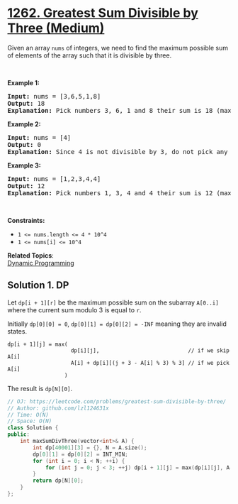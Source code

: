 # [1262. Greatest Sum Divisible by Three (Medium)](https://leetcode.com/problems/greatest-sum-divisible-by-three/)

<p>Given an array&nbsp;<code>nums</code>&nbsp;of integers, we need to find the maximum possible sum of elements of the array such that it is divisible by three.</p>

<ol>
</ol>

<p>&nbsp;</p>
<p><strong>Example 1:</strong></p>

<pre><strong>Input:</strong> nums = [3,6,5,1,8]
<strong>Output:</strong> 18
<strong>Explanation:</strong> Pick numbers 3, 6, 1 and 8 their sum is 18 (maximum sum divisible by 3).</pre>

<p><strong>Example 2:</strong></p>

<pre><strong>Input:</strong> nums = [4]
<strong>Output:</strong> 0
<strong>Explanation:</strong> Since 4 is not divisible by 3, do not pick any number.
</pre>

<p><strong>Example 3:</strong></p>

<pre><strong>Input:</strong> nums = [1,2,3,4,4]
<strong>Output:</strong> 12
<strong>Explanation:</strong> Pick numbers 1, 3, 4 and 4 their sum is 12 (maximum sum divisible by 3).
</pre>

<p>&nbsp;</p>
<p><strong>Constraints:</strong></p>

<ul>
	<li><code>1 &lt;= nums.length &lt;= 4 * 10^4</code></li>
	<li><code>1 &lt;= nums[i] &lt;= 10^4</code></li>
</ul>


**Related Topics**:  
[Dynamic Programming](https://leetcode.com/tag/dynamic-programming/)

## Solution 1. DP

Let `dp[i + 1][r]` be the maximum possible sum on the subarray `A[0..i]` where the current sum modulo 3 is equal to `r`.

Initially `dp[0][0] = 0`, `dp[0][1] = dp[0][2] = -INF` meaning they are invalid states.

```
dp[i + 1][j] = max(
                    dp[i][j],                            // if we skip A[i]
                    A[i] + dp[i][(j + 3 - A[i] % 3) % 3] // if we pick A[i]
                  )
```

The result is `dp[N][0]`.

```cpp
// OJ: https://leetcode.com/problems/greatest-sum-divisible-by-three/
// Author: github.com/lzl124631x
// Time: O(N)
// Space: O(N)
class Solution {
public:
    int maxSumDivThree(vector<int>& A) {
        int dp[40001][3] = {}, N = A.size();
        dp[0][1] = dp[0][2] = INT_MIN;
        for (int i = 0; i < N; ++i) {
            for (int j = 0; j < 3; ++j) dp[i + 1][j] = max(dp[i][j], A[i] + dp[i][(j + 3 - A[i] % 3) % 3]);
        }
        return dp[N][0];
    }
};
```